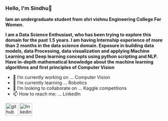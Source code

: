 ### Hello, I'm Sindhu👋

 **Iam an undergraduate student from shri vishnu Engineering College For Women.** 
 
****I am a Data Science Enthusiast, who has been trying to explore this domain for the past 1.5 years. I am having Internship experience of more than 2 months in the data science domain. Exposure in building data models, data Processing, data visualization and applying Machine Learning and Deep learning concepts using python scripting and NLP. Have in-depth mathematical knowledge about the machine learning algorithms and first principles of Computer Vision**** 

 
- 🔭 I’m currently working on ... Computer Vision
- 🌱 I’m currently learning ... Robotics
- 👯 I’m looking to collaborate on ... Kaggle competitions
- 📫 How to reach me: ... Linkedln

[<img src='https://cdn.jsdelivr.net/npm/simple-icons@3.0.1/icons/github.svg' alt='github' height='40'>](https://github.com/MgSindhu)  [<img src='https://cdn.jsdelivr.net/npm/simple-icons@3.0.1/icons/linkedin.svg' alt='linkedin' height='40'>](https://www.linkedin.com/in/mg-sindhu)  

